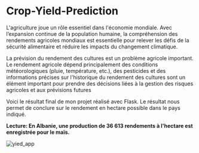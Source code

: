 # Crop-Yield-Prediction
L'agriculture joue un rôle essentiel dans l'économie mondiale. Avec l’expansion continue de la population humaine, la compréhension des rendements agricoles mondiaux est essentielle pour relever les défis de la sécurité alimentaire et réduire les impacts du changement climatique.

La prévision du rendement des cultures est un problème agricole important. Le rendement agricole dépend principalement des conditions météorologiques (pluie, température, etc.), des pesticides et des informations précises sur l'historique du rendement des cultures sont un élément important pour prendre des décisions liées à la gestion des risques agricoles et aux prévisions futures

Voici le résultat final de mon projet réalisé avec Flask. 
Le résultat nous permet de conclure sur le rendement en hectare possible dans le pays indiqué. 

**Lecture: En Albanie, une production de 36 613 rendements à l'hectare est enregistrée pour le maïs.**


![yied_app](https://github.com/maevaportfolio/Crop-Yield-Prediction/assets/108234726/9b6c738a-5fe3-4d34-9468-a54401c7f110)
